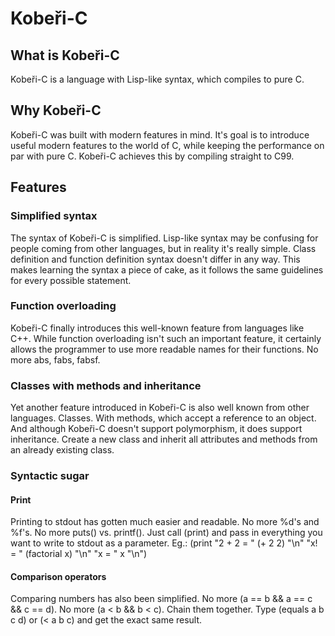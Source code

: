 # Kobeři-C
## What is Kobeři-C
Kobeři-C is a language with Lisp-like syntax, which compiles to pure C. 

## Why Kobeři-C
Kobeři-C was built with modern features in mind. It's goal is to introduce useful modern features to the world of C, while keeping the performance on par with pure C. Kobeři-C achieves this by compiling straight to C99.

## Features
### Simplified syntax
The syntax of Kobeři-C is simplified. Lisp-like syntax may be confusing for people coming from other languages, but in reality it's really simple. Class definition and function definition syntax doesn't differ in any way. This makes learning the syntax a piece of cake, as it follows the same guidelines for every possible statement.
### Function overloading
Kobeři-C finally introduces this well-known feature from languages like C++. While function overloading isn't such an important feature, it certainly allows the programmer to use more readable names for their functions. No more abs, fabs, fabsf.
### Classes with methods and inheritance
Yet another feature introduced in Kobeři-C is also well known from other languages. Classes. With methods, which accept a reference to an object. And although Kobeři-C doesn't support polymorphism, it does support inheritance. Create a new class and inherit all attributes and methods from an already existing class.
### Syntactic sugar
#### Print
Printing to stdout has gotten much easier and readable. No more %d's and %f's. No more puts() vs. printf(). Just call (print) and pass in everything you want to write to stdout as a parameter. Eg.: (print "2 + 2 = " (+ 2 2) "\n" "x! = " (factorial x) "\n" "x = " x "\n") 
#### Comparison operators
Comparing numbers has also been simplified. No more (a == b && a == c && c == d). No more (a < b && b < c). Chain them together. Type (equals a b c d) or (< a b c) and get the exact same result.

